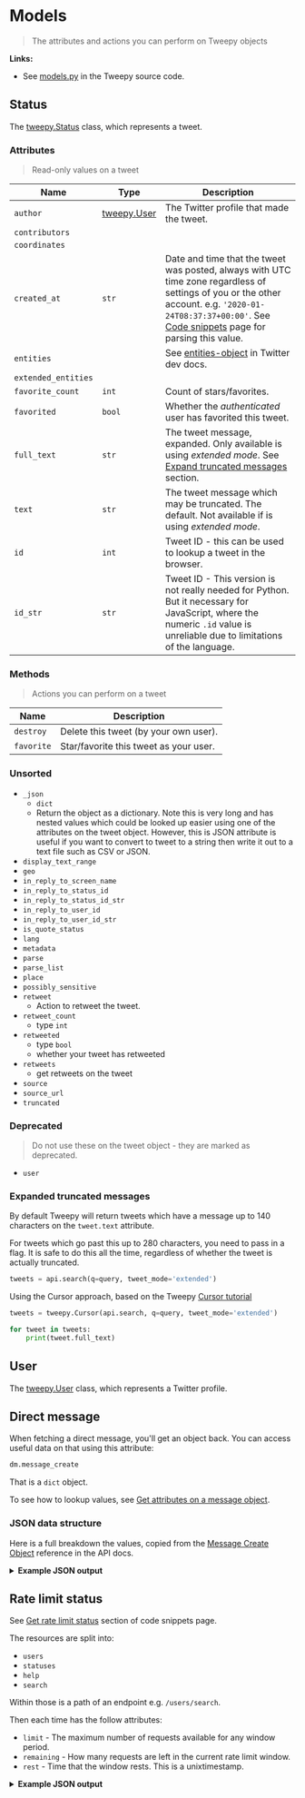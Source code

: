 # Models
> The attributes and actions you can perform on Tweepy objects


**Links:**

- See [models.py] in the Tweepy source code.



## Status

The [tweepy.Status] class, which represents a tweet.

### Attributes
> Read-only values on a tweet

| Name                | Type                 | Description                                                                                                                                                               |
| ------------------- | -------------------- | ------------------------------------------------------------------------------------------------------------------------------------------------------------------------- |
| `author`            | [tweepy.User](#user) | The Twitter profile that made the tweet.                                                                                                                                  |
| `contributors`      |                      |                                                                                                                                                                           |
| `coordinates`       |                      |                                                                                                                                                                           |
| `created_at`        | `str`                | Date and time that the tweet was posted, always with UTC time zone regardless of settings of you or the other account. e.g. `'2020-01-24T08:37:37+00:00'`. See [Code snippets](code_snippets.md) page for parsing this value.                                              |
| `entities`          |                      | See [entities-object] in Twitter dev docs.                                                                                                                                |
| `extended_entities` |                      |                                                                                                                                                                           |
| `favorite_count`    | `int`                | Count of stars/favorites.                                                                                                                                                 |
| `favorited`         | `bool`               | Whether the *authenticated* user has favorited this tweet.                                                                                                                |
| `full_text`         | `str`                | The tweet message, expanded. Only available is using *extended mode*. See [Expand truncated messages](#expand-truncated-messages) section.                                |
| `text`              | `str`                | The tweet message which may be truncated. The default. Not available if is using *extended mode*.                                                                         |
| `id`                | `int`                | Tweet ID - this can be used to lookup a tweet in the browser.                                                                                                             |
| `id_str`            | `str`                | Tweet ID - This version is not really needed for Python. But it necessary for JavaScript, where the numeric `.id` value is unreliable due to limitations of the language. |

[entities-object]: https://developer.twitter.com/en/docs/tweets/data-dictionary/overview/entities-object

### Methods
> Actions you can perform on a tweet

| Name       | Description                            |
| ---------- | -------------------------------------- |
| `destroy`  | Delete this tweet (by your own user).  |
| `favorite` | Star/favorite this tweet as your user. |

### Unsorted

- `_json`
    - `dict`
    - Return the object as a dictionary. Note this is very long and has nested values which could be looked up easier using one of the attributes on the tweet object. However, this is JSON attribute is useful if you want to convert to tweet to a string then write it out to a text file such as CSV or JSON.
- `display_text_range`
- `geo`
- `in_reply_to_screen_name`
- `in_reply_to_status_id`
- `in_reply_to_status_id_str`
- `in_reply_to_user_id`
- `in_reply_to_user_id_str`
- `is_quote_status`
- `lang`
- `metadata`
- `parse`
- `parse_list`
- `place`
- `possibly_sensitive`
- `retweet`
    - Action to retweet the tweet.
- `retweet_count`
    - type `int`
- `retweeted`
    - type `bool`
    - whether your tweet has retweeted
- `retweets`
    - get retweets on the tweet
- `source`
- `source_url`
- `truncated`

### Deprecated
> Do not use these on the tweet object - they are marked as deprecated.

- `user`


### Expanded truncated messages


By default Tweepy will return tweets which have a message up to 140 characters on the `tweet.text` attribute.

For tweets which go past this up to 280 characters, you need to pass in a flag. It is safe to do this all the time, regardless of whether the tweet is actually truncated.

```python
tweets = api.search(q=query, tweet_mode='extended')
```

Using the Cursor approach, based on the Tweepy [Cursor tutorial]

```python
tweets = tweepy.Cursor(api.search, q=query, tweet_mode='extended')

for tweet in tweets:
    print(tweet.full_text)
```

## User

The [tweepy.User] class, which represents a Twitter profile.


[models.py]: https://github.com/tweepy/tweepy/blob/master/tweepy/models.py
[tweepy.Status]: https://github.com/tweepy/tweepy/blob/v3.8.0/tweepy/models.py#L83
[tweepy.User]: https://github.com/tweepy/tweepy/blob/v3.8.0/tweepy/models.py#L144
[Cursor tutorial]: http://docs.tweepy.org/en/v3.8.0/cursor_tutorial.html


## Direct message

When fetching a direct message, you'll get an object back. You can access useful data on that using this attribute:

```python
dm.message_create
```


That is a `dict` object.

To see how to lookup values, see [Get attributes on a message object](code_snippets.md#get-attributes-on-a-message-object).


### JSON data structure

Here is a full breakdown the values, copied from the [Message Create Object] reference in the API docs.

[Message Create Object]: https://developer.twitter.com/en/docs/direct-messages/sending-and-receiving/guides/message-create-object




<details>
<summary><b>Example JSON output</b></summary>

```json
{
    "target": {
        "recipient_id": "1234858592"
    },
    "sender_id": "3805104374",
    "source_app_id": "268278",

    "message_data": {
        "text": "Blue Bird",
        "entities": {
            "hashtags": [],
            "symbols": [],
            "urls": [],
            "user_mentions": [],
        },
        "quick_reply_response": {
            "type": "options",
            "metadata": "external_id_2"
        },
        "attachment": {
            "type": "media",
            "media": {
            }
        }
    }
}
```

</details>


## Rate limit status

See [Get rate limit status](code_snippets.md#get-rate-limit-status) section of code snippets page.

The resources are split into:

- `users`
- `statuses`
- `help`
- `search`

Within those is a path of an endpoint e.g. `/users/search`.

Then each time has the follow attributes:

- `limit` - The maximum number of requests available for any window period.
- `remaining` - How many requests are left in the current rate limit window.
- `rest` - Time that the window rests. This is a unixtimestamp.



<details>
<summary><b>Example JSON output</b></summary>

Copied from [Rate Limit Status API reference](https://developer.twitter.com/en/docs/developer-utilities/rate-limit-status/api-reference/get-application-rate_limit_status).

```json
{
  "rate_limit_context": {
    "access_token": "786491-24zE39NUezJ8UTmOGOtLhgyLgCkPyY4dAcx6NA6sDKw"
  },

  "resources": {

    "users": {
      "/users/profile_banner": {
        "limit": 180,
        "remaining": 180,
        "reset": 1403602426
      },
      "/users/suggestions/:slug/members": {
        "limit": 15,
        "remaining": 15,
        "reset": 1403602426
      },
      "/users/show/:id": {
        "limit": 180,
        "remaining": 180,
        "reset": 1403602426
      },
      "/users/suggestions": {
        "limit": 15,
        "remaining": 15,
        "reset": 1403602426
      },
      "/users/lookup": {
        "limit": 900,
        "remaining": 900,
        "reset": 1403602426
      },
      "/users/search": {
        "limit": 900,
        "remaining": 900,
        "reset": 1403602426
      },
      "/users/contributors": {
        "limit": 15,
        "remaining": 15,
        "reset": 1403602426
      },
      "/users/contributees": {
        "limit": 15,
        "remaining": 15,
        "reset": 1403602426
      },
      "/users/suggestions/:slug": {
        "limit": 15,
        "remaining": 15,
        "reset": 1403602426
      }
    },

    "statuses": {
      "/statuses/mentions_timeline": {
        "limit": 75,
        "remaining": 75,
        "reset": 1403602426
      },
      "/statuses/lookup": {
        "limit": 900,
        "remaining": 900,
        "reset": 1403602426
      },
      "/statuses/show/:id": {
        "limit": 900,
        "remaining": 900,
        "reset": 1403602426
      },
      "/statuses/oembed": {
        "limit": 180,
        "remaining": 180,
        "reset": 1403602426
      },
      "/statuses/retweeters/ids": {
        "limit": 75,
        "remaining": 75,
        "reset": 1403602426
      },
      "/statuses/home_timeline": {
        "limit": 15,
        "remaining": 15,
        "reset": 1403602426
      },
      "/statuses/user_timeline": {
        "limit": 900,
        "remaining": 900,
        "reset": 1403602426
      },
      "/statuses/retweets/:id": {
        "limit": 75,
        "remaining": 75,
        "reset": 1403602426
      },
      "/statuses/retweets_of_me": {
        "limit": 75,
        "remaining": 75,
        "reset": 1403602426
      }
    },

    "help": {
      "/help/privacy": {
        "limit": 15,
        "remaining": 15,
        "reset": 1403602426
      },
      "/help/tos": {
        "limit": 15,
        "remaining": 15,
        "reset": 1403602426
      },
      "/help/configuration": {
        "limit": 15,
        "remaining": 15,
        "reset": 1403602426
      },
      "/help/languages": {
        "limit": 15,
        "remaining": 15,
        "reset": 1403602426
      }
    },

    "search": {
      "/search/tweets": {
        "limit": 180,
        "remaining": 180,
        "reset": 1403602426
      }
    }
  }
}
```

</details>
